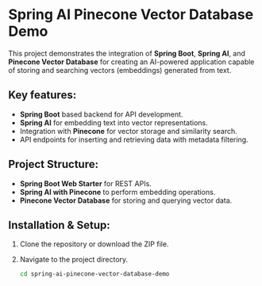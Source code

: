 Spring AI Pinecone Vector Database Demo
========================================

This project demonstrates the integration of **Spring Boot**, **Spring AI**, and **Pinecone Vector Database** for creating an AI-powered application capable of storing and searching vectors (embeddings) generated from text.

Key features:
-------------
- **Spring Boot** based backend for API development.
- **Spring AI** for embedding text into vector representations.
- Integration with **Pinecone** for vector storage and similarity search.
- API endpoints for inserting and retrieving data with metadata filtering.

Project Structure:
-------------------
- **Spring Boot Web Starter** for REST APIs.
- **Spring AI with Pinecone** to perform embedding operations.
- **Pinecone Vector Database** for storing and querying vector data.

Installation & Setup:
----------------------
1. Clone the repository or download the ZIP file.
   
2. Navigate to the project directory.
   
   ```bash
   cd spring-ai-pinecone-vector-database-demo
